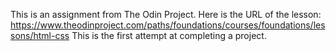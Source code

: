 This is an assignment from The Odin Project.
Here is the URL of the lesson: https://www.theodinproject.com/paths/foundations/courses/foundations/lessons/html-css
This is the first attempt at completing a project.